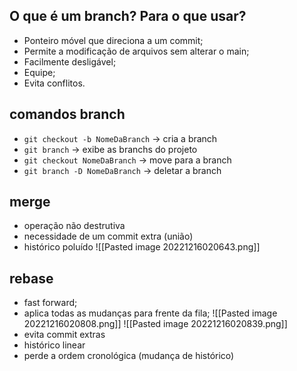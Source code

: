 ## O que é um branch? Para o que usar?
- Ponteiro móvel que direciona a um commit;
- Permite a modificação de arquivos sem alterar o main;
- Facilmente desligável;
- Equipe;
- Evita conflitos.

## comandos branch
- ``git checkout -b NomeDaBranch`` -> cria a branch
- ``git branch`` -> exibe as branchs do projeto
- ``git checkout NomeDaBranch`` -> move para a branch
- ``git branch -D NomeDaBranch`` -> deletar a branch

## merge
- operação não destrutiva
- necessidade de um commit extra (união)
- histórico poluído
![[Pasted image 20221216020643.png]]

## rebase
- fast forward;
- aplica todas as mudanças para frente da fila;
![[Pasted image 20221216020808.png]]
![[Pasted image 20221216020839.png]]
- evita commit extras
- histórico linear
- perde a ordem cronológica (mudança de histórico)